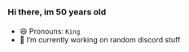 ### Hi there, im 50 years old

#### 

- 😄 Pronouns: `King`
- 🔭 I’m currently working on random discord stuff
